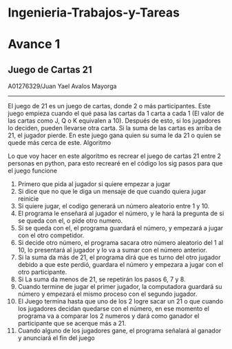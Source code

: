 # Ingenieria-Trabajos-y-Tareas

Avance 1
=============
Juego de Cartas 21
-------------
A01276329/Juan Yael Avalos Mayorga

----------------------

El juego de 21 es un juego de cartas, donde 2 o más participantes. Este juego empieza cuando el qué pasa las cartas da 1 carta a cada 1 (El valor de las cartas como J, Q o K equivalen a 10). Después de esto, si los jugadores lo deciden, pueden llevarse otra carta. Si la suma de las cartas es arriba de 21, el jugador pierde. En este juego gana quien su suma le da 21 o quien se quede más cerca de este.
Algoritmo

Lo que voy hacer en este algoritmo es recrear el juego de cartas 21 entre 2 personas en python, para esto recrearé en el código los sig pasos para que el juego funcione

1. Primero que pida al jugador si quiere empezar a jugar
2. Si dice que no que le diga un mensaje de que cuando quiera jugar reinicie
3. Si quiere jugar, el codigo generará un número aleatorio entre 1 y  10.
4. El programa le enseñará al jugador el número, y le hará la pregunta de si se queda con el, o pide otro numero.
5. Si se queda con el, el programa guardará el número, y empezará a jugar con el otro competidor.
6. Si decide otro número, el programa sacara otro número aleatorio del 1 al 10, lo presentará al jugador y lo va a sumar con el número anterior.
7. Si la suma da más de 21, el programa dirá que es turno del otro jugador debido a que este perdió, guardara el número y empezara a jugar con el otro participante.
8. Si La suma da menos de 21, se repetirán los pasos 6, 7 y 8.
9. Cuando termine de jugar el primer jugador, la computadora guardará su número y empezará el mismo proceso con el segundo jugador.
10. El Juego termina hasta que uno de los 2 logre sacar un 21 o que cuando los jugadores decidan quedarse con el número, en ese momento el programa va a comparar los 2 numeros y dará como ganador el participante que se acerque más a 21.
11. Cuando alguno de los jugadores gane, el programa señalará al ganador y anunciará el fin del juego
